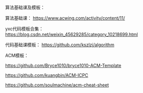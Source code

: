 算法基础课及模板：

算法基础课： https://www.acwing.com/activity/content/11/

yxc代码模板合集： https://blog.csdn.net/weixin_45629285/category_10218699.html

代码基础课模板： https://github.com/kszlzj/algorithm

ACM模板：

https://github.com/Bryce1010/bryce1010-ACM-Template

https://github.com/kuangbin/ACM-ICPC

https://github.com/soulmachine/acm-cheat-sheet
